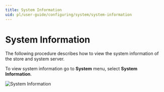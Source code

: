```yaml
---
title: System Information
uid: pl/user-guide/configuring/system/system-information
---
```


# System Information

The following procedure describes how to view the system information of the store and system server.

To view system information go to **System** menu, select **System Information**.

![System Information](_static/system-information/system-information.png)